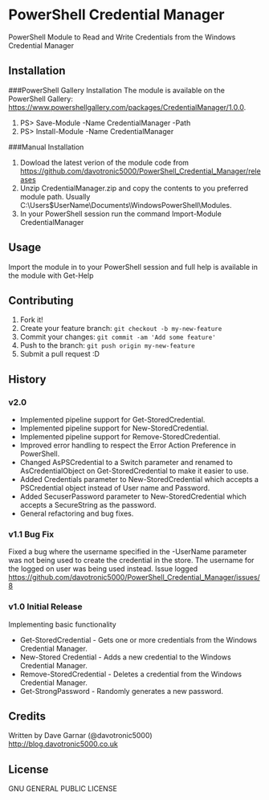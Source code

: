 # PowerShell Credential Manager
PowerShell Module to Read and Write Credentials from the Windows Credential Manager

## Installation
###PowerShell Gallery Installation
The module is available on the PowerShell Gallery: https://www.powershellgallery.com/packages/CredentialManager/1.0.0.

1. PS> Save-Module -Name CredentialManager -Path <path>
2. PS> Install-Module -Name CredentialManager

###Manual Installation

1. Dowload the latest verion of the module code from https://github.com/davotronic5000/PowerShell_Credential_Manager/releases
2. Unzip CredentialManager.zip and copy the contents to you preferred module path. Usually C:\Users\$UserName\Documents\WindowsPowerShell\Modules.
3. In your PowerShell session run the command Import-Module CredentialManager

## Usage

Import the module in to your PowerShell session and full help is available in the module with Get-Help

## Contributing

1. Fork it!
2. Create your feature branch: `git checkout -b my-new-feature`
3. Commit your changes: `git commit -am 'Add some feature'`
4. Push to the branch: `git push origin my-new-feature`
5. Submit a pull request :D

## History

### v2.0
- Implemented pipeline support for Get-StoredCredential.
- Implemented pipeline support for New-StoredCredential.
- Implemented pipeline support for Remove-StoredCredential.
- Improved error handling to respect the Error Action Preference in PowerShell.
- Changed AsPSCredential to a Switch parameter and renamed to AsCredentialObject on Get-StoredCredential to make it easier to use.
- Added Credentials parameter to New-StoredCredential which accepts a PSCredential object instead of User name and Password.
- Added SecuserPassword parameter to New-StoredCredential which accepts a SecureString as the password.
- General refactoring and bug fixes. 

### v1.1 Bug Fix
Fixed a bug where the username specified in the -UserName parameter was not being used to create the credential in the store. The username for the logged on user was being used instead. Issue logged https://github.com/davotronic5000/PowerShell_Credential_Manager/issues/8


### v1.0 Initial Release
Implementing basic functionality
- Get-StoredCredential - Gets one or more credentials from the Windows Credential Manager.
- New-Stored Credential - Adds a new credential to the Windows Credential Manager.
- Remove-StoredCredential - Deletes a credential from the Windows Credential Manager.
- Get-StrongPassword - Randomly generates a new password.

## Credits

Written by Dave Garnar (@davotronic5000)
http://blog.davotronic5000.co.uk

## License

GNU GENERAL PUBLIC LICENSE
